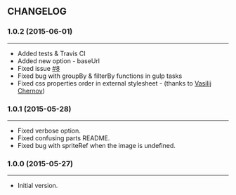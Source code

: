 ## CHANGELOG

### 1.0.2 (2015-06-01)
---------------------

- Added tests & Travis CI
- Added new option - baseUrl
- Fixed issue [#8](https://github.com/2createStudio/postcss-sprites/issues/8)
- Fixed bug with groupBy & filterBy functions in gulp tasks
- Fixed css properties order in external stylesheet - (thanks to [Vasilij Chernov](https://github.com/bivihoba))

### 1.0.1 (2015-05-28)
---------------------

- Fixed verbose option.
- Fixed confusing parts README.
- Fixed bug with spriteRef when the image is undefined.

### 1.0.0 (2015-05-27)
---------------------

- Initial version.
